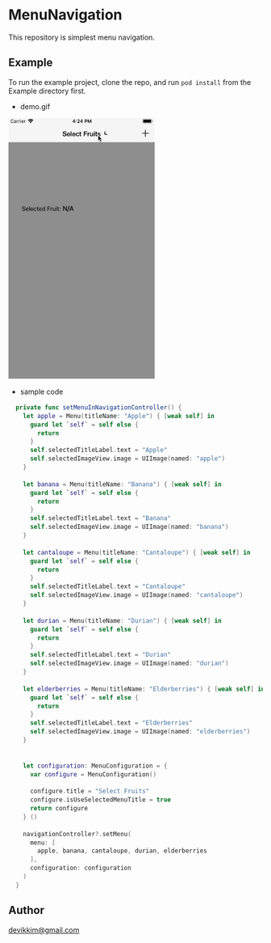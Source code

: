 # MenuNavigation
This repository is simplest menu navigation.

## Example

To run the example project, clone the repo, and run `pod install` from the Example directory first.

* demo.gif

<img alt="Demo" src="/resources/demo.gif?raw=true" width="290">&nbsp;

* sample code

```swift
  private func setMenuInNavigationController() {
    let apple = Menu(titleName: "Apple") { [weak self] in
      guard let `self` = self else {
        return
      }
      self.selectedTitleLabel.text = "Apple"
      self.selectedImageView.image = UIImage(named: "apple")
    }
    
    let banana = Menu(titleName: "Banana") { [weak self] in
      guard let `self` = self else {
        return
      }
      self.selectedTitleLabel.text = "Banana"
      self.selectedImageView.image = UIImage(named: "banana")
    }
    
    let cantaloupe = Menu(titleName: "Cantaloupe") { [weak self] in
      guard let `self` = self else {
        return
      }
      self.selectedTitleLabel.text = "Cantaloupe"
      self.selectedImageView.image = UIImage(named: "cantaloupe")
    }
    
    let durian = Menu(titleName: "Durian") { [weak self] in
      guard let `self` = self else {
        return
      }
      self.selectedTitleLabel.text = "Durian"
      self.selectedImageView.image = UIImage(named: "durian")
    }
    
    let elderberries = Menu(titleName: "Elderberries") { [weak self] in
      guard let `self` = self else {
        return
      }
      self.selectedTitleLabel.text = "Elderberries"
      self.selectedImageView.image = UIImage(named: "elderberries")
    }
    
    
    let configuration: MenuConfiguration = {
      var configure = MenuConfiguration()
      
      configure.title = "Select Fruits"
      configure.isUseSelectedMenuTitle = true
      return configure
    } ()
  
    navigationController?.setMenu(
      menu: [
        apple, banana, cantaloupe, durian, elderberries
      ],
      configuration: configuration
    )
  }
```


## Author

devikkim@gmail.com
